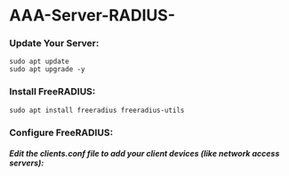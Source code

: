 # AAA-Server-RADIUS-
### Update Your Server:
```
sudo apt update
sudo apt upgrade -y
```
### Install FreeRADIUS:

```
sudo apt install freeradius freeradius-utils
```
### Configure FreeRADIUS:
##### Edit the clients.conf file to add your client devices (like network access servers):
